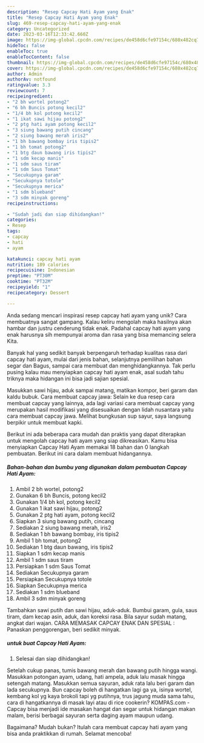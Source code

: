 ```yaml
---
description: "Resep Capcay Hati Ayam yang Enak"
title: "Resep Capcay Hati Ayam yang Enak"
slug: 469-resep-capcay-hati-ayam-yang-enak
category: Uncategorized
date: 2023-03-16T12:33:42.660Z
image: https://img-global.cpcdn.com/recipes/de458d6cfe97154c/680x482cq70/capcay-hati-ayam-foto-resep-utama.jpg
hideToc: false
enableToc: true
enableTocContent: false
thumbnail: https://img-global.cpcdn.com/recipes/de458d6cfe97154c/680x482cq70/capcay-hati-ayam-foto-resep-utama.jpg
cover: https://img-global.cpcdn.com/recipes/de458d6cfe97154c/680x482cq70/capcay-hati-ayam-foto-resep-utama.jpg
author: Admin
authorAv: notfound
ratingvalue: 3.3
reviewcount: 7
recipeingredient:
- "2 bh wortel potong2"
- "6 bh Buncis potong kecil2"
- "1/4 bh kol potong kecil2"
- "1 ikat sawi hijau potong2"
- "2 ptg hati ayam potong kecil2"
- "3 siung bawang putih cincang"
- "2 siung bawang merah iris2"
- "1 bh bawang bombay iris tipis2"
- "1 bh tomat potong2"
- "1 btg daun bawang iris tipis2"
- "1 sdm kecap manis"
- "1 sdm saus tiram"
- "1 sdm Saus Tomat"
- "Secukupnya garam"
- "Secukupnya totole"
- "Secukupnya merica"
- "1 sdm blueband"
- "3 sdm minyak goreng"
recipeinstructions:

- "Sudah jadi dan siap dihidangkan!"
categories:
- Resep
tags:
- capcay
- hati
- ayam

katakunci: capcay hati ayam 
nutrition: 189 calories
recipecuisine: Indonesian
preptime: "PT30M"
cooktime: "PT32M"
recipeyield: "1"
recipecategory: Dessert

---
```





Anda sedang mencari inspirasi resep capcay hati ayam yang unik? Cara membuatnya sangat gampang. Kalau keliru mengolah maka hasilnya akan hambar dan justru cenderung tidak enak. Padahal capcay hati ayam yang enak harusnya sih mempunyai aroma dan rasa yang bisa memancing selera Kita.





Banyak hal yang sedikit banyak berpengaruh terhadap kualitas rasa dari capcay hati ayam, mulai dari jenis bahan, selanjutnya pemilihan bahan segar dan Bagus, sampai cara membuat dan menghidangkannya. Tak perlu pusing kalau mau menyiapkan capcay hati ayam enak,      asal sudah tahu triknya maka hidangan ini bisa jadi sajian spesial.














Masukkan sawi hijau, aduk sampai matang, matikan kompor, beri garam dan kaldu bubuk. Cara membuat capcay jawa: Selain ke dua resep cara membuat capcay yang lainnya, ada lagi variasi cara membuat capcay yang merupakan hasil modifikasi yang disesuaikan dengan lidah nusantara yaitu cara membuat capcay jawa. Melihat bungkusan sup sayur, saya langsung berpikir untuk membuat kapki.






Berikut ini ada beberapa cara mudah dan praktis yang dapat diterapkan untuk mengolah capcay hati ayam yang siap dikreasikan. Kamu bisa menyiapkan Capcay Hati Ayam memakai 18 bahan dan 0 langkah pembuatan. Berikut ini cara dalam membuat hidangannya.

<!--inarticleads1-->

##### Bahan-bahan dan bumbu yang digunakan dalam pembuatan Capcay Hati Ayam:

1. Ambil 2 bh wortel, potong2
1. Gunakan 6 bh Buncis, potong kecil2
1. Gunakan 1/4 bh kol, potong kecil2
1. Gunakan 1 ikat sawi hijau, potong2
1. Gunakan 2 ptg hati ayam, potong kecil2
1. Siapkan 3 siung bawang putih, cincang
1. Sediakan 2 siung bawang merah, iris2
1. Sediakan 1 bh bawang bombay, iris tipis2
1. Ambil 1 bh tomat, potong2
1. Sediakan 1 btg daun bawang, iris tipis2
1. Siapkan 1 sdm kecap manis
1. Ambil 1 sdm saus tiram
1. Persiapkan 1 sdm Saus Tomat
1. Sediakan Secukupnya garam
1. Persiapkan Secukupnya totole
1. Siapkan Secukupnya merica
1. Sediakan 1 sdm blueband
1. Ambil 3 sdm minyak goreng


Tambahkan sawi putih dan sawi hijau, aduk-aduk. Bumbui garam, gula, saus tiram, dam kecap asin, aduk, dan koreksi rasa. Bila sayur sudah matang, angkat dari wajan. CARA MEMASAK CAPCAY ENAK DAN SPESIAL : Panaskan penggorengan, beri sedikit minyak. 

<!--inarticleads2-->

#####  untuk buat Capcay Hati Ayam:


1. Selesai dan siap dihidangkan!

Setelah cukup panas, tumis bawang merah dan bawang putih hingga wangi. Masukkan potongan ayam, udang, hati ampela, aduk lalu masak hingga setengah matang. Masukkan semua sayuran, aduk rata lalu beri garam dan lada secukupnya. Bun capcay boleh di hangatkan lagi ga ya, isinya wortel, kembang kol yg kaya brokoli tapi yg putihnya, trus jagung muda sama tahu, cara di hangatkannya di masak layi atau di rice cookerin? KOMPAS.com - Capcay bisa menjadi ide masakan hangat dan segar untuk hidangan makan malam, berisi berbagai sayuran serta daging ayam maupun udang. 

Bagaimana? Mudah bukan? Itulah cara membuat capcay hati ayam yang bisa anda praktikkan di rumah. Selamat mencoba!
